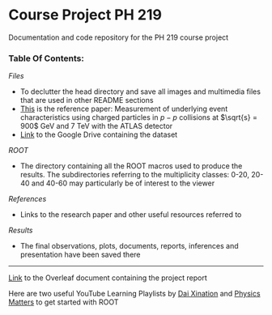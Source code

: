 # Course Project PH 219
Documentation and code repository for the PH 219 course project

### Table Of Contents:

*Files*
 - To declutter the head directory and save all images and multimedia files that are used in other README sections
 - [This](/Files/PhysRevD.83.112001.pdf) is the reference paper: Measurement of underlying event characteristics using charged particles
in $p-p$ collisions at $\sqrt{s} = 900$ GeV and $7$ TeV with the ATLAS detector
 - [Link](https://drive.google.com/file/d/1kkmyTks_-kv2-sru9J47ngJhq7mZJnFo/view?usp=sharing) to the Google Drive containing the dataset
 
*ROOT*
 - The directory containing all the ROOT macros used to produce the results. The subdirectories referring to the multiplicity classes: 0-20, 20-40 and 40-60 may particularly be of interest to the viewer
 
*References*
 - Links to the research paper and other useful resources referred to
 
*Results*
 - The final observations, plots, documents, reports, inferences and presentation have been saved there

- - - -

[Link](https://www.overleaf.com/project/5fce1be2a7eb1454d1a49614) to the Overleaf document containing the project report

Here are two useful YouTube Learning Playlists by [Dai Xination](https://www.youtube.com/playlist?list=PLJZI0Nq8pgrScd_mR_ruxXD7N8dxFZtXv) and [Physics Matters](https://www.youtube.com/playlist?list=PLLybgCU6QCGWLdDO4ZDaB0kLrO3maeYAe) to get started with ROOT

<!--Contributors: Abhishek Soni, Aravind Bharathi, Gundappa, Harshda Saxena, Heetak Shah, Kaushik Singirikonda, Moysha Gera, Vinit Doke-->
